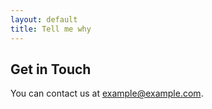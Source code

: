 ```yaml
---
layout: default
title: Tell me why
---
```


## Get in Touch
You can contact us at [example@example.com](mailto:example@example.com).
